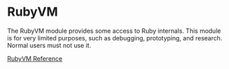 # RubyVM

The RubyVM module provides some access to Ruby internals. This module is for
very limited purposes, such as debugging, prototyping, and research.  Normal
users must not use it.

[RubyVM Reference](https://ruby-doc.org/core-2.6/RubyVM.html)